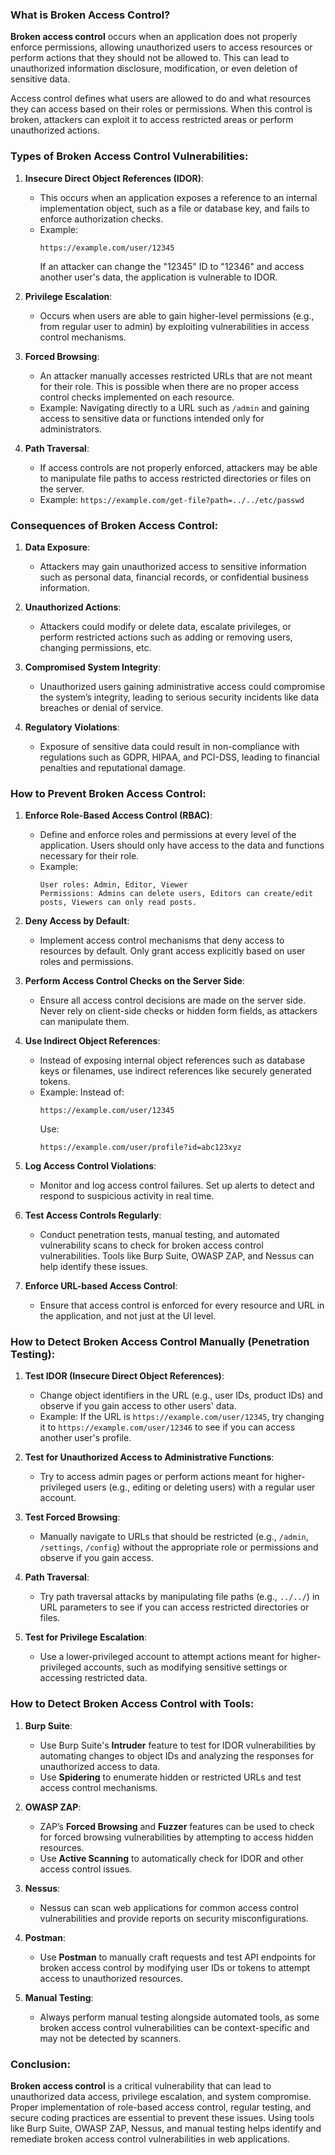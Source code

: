 ### **What is Broken Access Control?**

**Broken access control** occurs when an application does not properly enforce permissions, allowing unauthorized users to access resources or perform actions that they should not be allowed to. This can lead to unauthorized information disclosure, modification, or even deletion of sensitive data. 

Access control defines what users are allowed to do and what resources they can access based on their roles or permissions. When this control is broken, attackers can exploit it to access restricted areas or perform unauthorized actions.

### **Types of Broken Access Control Vulnerabilities:**

1. **Insecure Direct Object References (IDOR)**:
   - This occurs when an application exposes a reference to an internal implementation object, such as a file or database key, and fails to enforce authorization checks.
   - Example:
     ```url
     https://example.com/user/12345
     ```
     If an attacker can change the "12345" ID to "12346" and access another user's data, the application is vulnerable to IDOR.

3. **Privilege Escalation**:
   - Occurs when users are able to gain higher-level permissions (e.g., from regular user to admin) by exploiting vulnerabilities in access control mechanisms.

4. **Forced Browsing**:
   - An attacker manually accesses restricted URLs that are not meant for their role. This is possible when there are no proper access control checks implemented on each resource.
   - Example:
     Navigating directly to a URL such as `/admin` and gaining access to sensitive data or functions intended only for administrators.

5. **Path Traversal**:
   - If access controls are not properly enforced, attackers may be able to manipulate file paths to access restricted directories or files on the server.
   - Example:
     `https://example.com/get-file?path=../../etc/passwd`

### **Consequences of Broken Access Control:**

1. **Data Exposure**:
   - Attackers may gain unauthorized access to sensitive information such as personal data, financial records, or confidential business information.

2. **Unauthorized Actions**:
   - Attackers could modify or delete data, escalate privileges, or perform restricted actions such as adding or removing users, changing permissions, etc.

3. **Compromised System Integrity**:
   - Unauthorized users gaining administrative access could compromise the system’s integrity, leading to serious security incidents like data breaches or denial of service.

4. **Regulatory Violations**:
   - Exposure of sensitive data could result in non-compliance with regulations such as GDPR, HIPAA, and PCI-DSS, leading to financial penalties and reputational damage.

### **How to Prevent Broken Access Control:**

1. **Enforce Role-Based Access Control (RBAC)**:
   - Define and enforce roles and permissions at every level of the application. Users should only have access to the data and functions necessary for their role.
   - Example:
     ```text
     User roles: Admin, Editor, Viewer
     Permissions: Admins can delete users, Editors can create/edit posts, Viewers can only read posts.
     ```

2. **Deny Access by Default**:
   - Implement access control mechanisms that deny access to resources by default. Only grant access explicitly based on user roles and permissions.

3. **Perform Access Control Checks on the Server Side**:
   - Ensure all access control decisions are made on the server side. Never rely on client-side checks or hidden form fields, as attackers can manipulate them.

4. **Use Indirect Object References**:
   - Instead of exposing internal object references such as database keys or filenames, use indirect references like securely generated tokens.
   - Example:
     Instead of:
     ```url
     https://example.com/user/12345
     ```
     Use:
     ```url
     https://example.com/user/profile?id=abc123xyz
     ```

5. **Log Access Control Violations**:
   - Monitor and log access control failures. Set up alerts to detect and respond to suspicious activity in real time.

6. **Test Access Controls Regularly**:
   - Conduct penetration tests, manual testing, and automated vulnerability scans to check for broken access control vulnerabilities. Tools like Burp Suite, OWASP ZAP, and Nessus can help identify these issues.

7. **Enforce URL-based Access Control**:
   - Ensure that access control is enforced for every resource and URL in the application, and not just at the UI level. 

### **How to Detect Broken Access Control Manually (Penetration Testing):**

1. **Test IDOR (Insecure Direct Object References)**:
   - Change object identifiers in the URL (e.g., user IDs, product IDs) and observe if you gain access to other users' data.
   - Example:
     If the URL is `https://example.com/user/12345`, try changing it to `https://example.com/user/12346` to see if you can access another user's profile.

2. **Test for Unauthorized Access to Administrative Functions**:
   - Try to access admin pages or perform actions meant for higher-privileged users (e.g., editing or deleting users) with a regular user account.

3. **Test Forced Browsing**:
   - Manually navigate to URLs that should be restricted (e.g., `/admin`, `/settings`, `/config`) without the appropriate role or permissions and observe if you gain access.

4. **Path Traversal**:
   - Try path traversal attacks by manipulating file paths (e.g., `../../`) in URL parameters to see if you can access restricted directories or files.

5. **Test for Privilege Escalation**:
   - Use a lower-privileged account to attempt actions meant for higher-privileged accounts, such as modifying sensitive settings or accessing restricted data.

### **How to Detect Broken Access Control with Tools:**

1. **Burp Suite**:
   - Use Burp Suite's **Intruder** feature to test for IDOR vulnerabilities by automating changes to object IDs and analyzing the responses for unauthorized access to data.
   - Use **Spidering** to enumerate hidden or restricted URLs and test access control mechanisms.

2. **OWASP ZAP**:
   - ZAP’s **Forced Browsing** and **Fuzzer** features can be used to check for forced browsing vulnerabilities by attempting to access hidden resources.
   - Use **Active Scanning** to automatically check for IDOR and other access control issues.

3. **Nessus**:
   - Nessus can scan web applications for common access control vulnerabilities and provide reports on security misconfigurations.

4. **Postman**:
   - Use **Postman** to manually craft requests and test API endpoints for broken access control by modifying user IDs or tokens to attempt access to unauthorized resources.

5. **Manual Testing**:
   - Always perform manual testing alongside automated tools, as some broken access control vulnerabilities can be context-specific and may not be detected by scanners.

### **Conclusion:**

**Broken access control** is a critical vulnerability that can lead to unauthorized data access, privilege escalation, and system compromise. Proper implementation of role-based access control, regular testing, and secure coding practices are essential to prevent these issues. Using tools like Burp Suite, OWASP ZAP, Nessus, and manual testing helps identify and remediate broken access control vulnerabilities in web applications.
